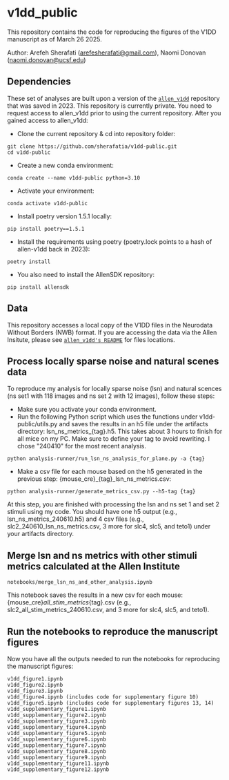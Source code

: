 # v1dd_public
This repository contains the code for reproducing the figures of the V1DD manuscript as of March 26 2025.


Author: Arefeh Sherafati (arefesherafati@gmail.com), Naomi Donovan (naomi.donovan@ucsf.edu)

## Dependencies

These set of analyses are built upon a version of the [`allen_v1dd`](https://github.com/AllenInstitute/allen_v1dd/blob/main/README.md) repository that was saved in 2023.  This repository is currently private. You need to request access to allen_v1dd prior to using the current repository. After you gained access to allen_v1dd:

-	Clone the current repository & cd into repository folder:
```
git clone https://github.com/sherafatia/v1dd-public.git
cd v1dd-public
```
-	Create a new conda environment:
```
conda create --name v1dd-public python=3.10
```
- Activate your environment:
```
conda activate v1dd-public
```
- Install poetry version 1.5.1 locally:
```
pip install poetry==1.5.1
```
- Install the requirements using poetry (poetry.lock points to a hash of allen-v1dd back in 2023):
```
poetry install 
```
- You also need to install the AllenSDK repository:
```
pip install allensdk
```

## Data
This repository accesses a local copy of the V1DD files in the Neurodata Without Borders (NWB) format. If you are accessing the data via the Allen Insitute, please see [`allen_v1dd's README`](https://github.com/AllenInstitute/allen_v1dd/blob/main/README.md) for files locations.

## Process locally sparse noise and natural scenes data
To reproduce my analysis for locally sparse noise (lsn) and natural scences (ns set1 with 118 images and ns set 2 with 12 images), follow these steps:
- Make sure you activate your conda environment.
-	Run the following Python script which uses the functions under v1dd-public/utils.py and saves the results in an h5 file under the artifacts directory: lsn_ns_metrics_{tag}.h5. This takes about 3 hours to finish for all mice on my PC. Make sure to define your tag to avoid rewriting. I chose "240410" for the most recent analysis.
```
python analysis-runner/run_lsn_ns_analysis_for_plane.py -a {tag}
```
- Make a csv file for each mouse based on the h5 generated in the previous step: {mouse_cre}_{tag}_lsn_ns_metrics.csv:
```
python analysis-runner/generate_metrics_csv.py --h5-tag {tag}
```
At this step, you are finished with processing the lsn and ns set 1 and set 2 stimuli using my code. You should have one h5 output (e.g., lsn_ns_metrics_240610.h5) and 4 csv files (e.g., slc2_240610_lsn_ns_metrics.csv, 3 more for slc4, slc5, and teto1) under your artifacts directory.

## Merge lsn and ns metrics with other stimuli metrics calculated at the Allen Institute
```
notebooks/merge_lsn_ns_and_other_analysis.ipynb
```
This notebook saves the results in a new csv for each mouse: {mouse_cre}_all_stim_metrics_{tag}.csv (e.g., slc2_all_stim_metrics_240610.csv, and 3 more for slc4, slc5, and teto1).

## Run the notebooks to reproduce the manuscript figures
Now you have all the outputs needed to run the notebooks for reproducing the manuscript figures:
```
v1dd_figure1.ipynb
v1dd_figure2.ipynb
v1dd_figure3.ipynb
v1dd_figure4.ipynb (includes code for supplementary figure 10)
v1dd_figure5.ipynb (includes code for supplementary figures 13, 14)
v1dd_supplementary_figure1.ipynb
v1dd_supplementary_figure2.ipynb
v1dd_supplementary_figure3.ipynb
v1dd_supplementary_figure4.ipynb
v1dd_supplementary_figure5.ipynb
v1dd_supplementary_figure6.ipynb
v1dd_supplementary_figure7.ipynb
v1dd_supplementary_figure8.ipynb
v1dd_supplementary_figure9.ipynb
v1dd_supplementary_figure11.ipynb
v1dd_supplementary_figure12.ipynb
```
